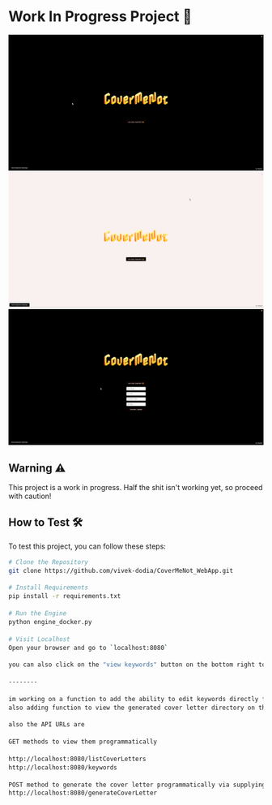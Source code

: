 # Work In Progress Project 🚧

![homepage-darkmode](screenshots/homepage-darkmode.png)
![homepage-lightmode](screenshots/homepage-lightmode.png)
![frontendforgeneratingcoverletter](screenshots/frontendforgeneratingcoverletter.png)

## Warning ⚠️
This project is a work in progress. Half the shit isn't working yet, so proceed with caution!

## How to Test 🛠️

To test this project, you can follow these steps:

```bash
# Clone the Repository
git clone https://github.com/vivek-dodia/CoverMeNot_WebApp.git

# Install Requirements
pip install -r requirements.txt

# Run the Engine
python engine_docker.py

# Visit Localhost
Open your browser and go to `localhost:8080`

you can also click on the "view keywords" button on the bottom right to view the keywords that will crosschecked from the job url. 

--------

im working on a function to add the ability to edit keywords directly from webapp.
also adding function to view the generated cover letter directory on the left side of main page.

also the API URLs are 

GET methods to view them programmatically

http://localhost:8080/listCoverLetters
http://localhost:8080/keywords

POST method to generate the cover letter programmatically via supplying the necessary variable in json format in body.
http://localhost:8080/generateCoverLetter
